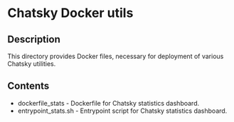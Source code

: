 # Chatsky Docker utils

## Description

This directory provides Docker files, necessary for deployment 
of various Chatsky utilities.

## Contents

* dockerfile_stats - Dockerfile for Chatsky statistics dashboard.
* entrypoint_stats.sh - Entrypoint script for Chatsky statistics dashboard.